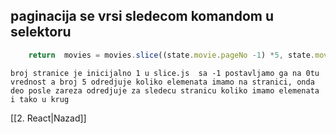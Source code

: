 ## paginacija se vrsi sledecom komandom u selektoru

```jsx
	return  movies = movies.slice((state.movie.pageNo -1) *5, state.movie.pageNo *5)
```
`broj stranice je inicijalno 1 u slice.js  sa -1 postavljamo ga na 0tu vrednost a broj 5 odredjuje koliko elemenata imamo na stranici, onda deo posle zareza odredjuje za sledecu stranicu koliko imamo elemenata i tako u krug`


[[2. React|Nazad]] 